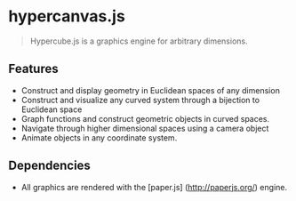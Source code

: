 hypercanvas.js
==============
> Hypercube.js is a graphics engine for arbitrary dimensions.


Features
--------
- Construct and display geometry in Euclidean spaces of any dimension
- Construct and visualize any curved system through a bijection to Euclidean space
- Graph functions and construct geometric objects in curved spaces.
- Navigate through higher dimensional spaces using a camera object
- Animate objects in any coordinate system. 

Dependencies
------------
- All graphics are rendered with the [paper.js] (http://paperjs.org/) engine. 

